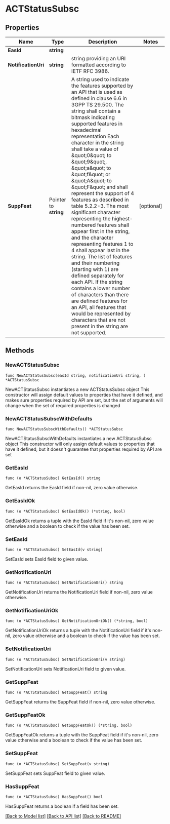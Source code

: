 # ACTStatusSubsc

## Properties

Name | Type | Description | Notes
------------ | ------------- | ------------- | -------------
**EasId** | **string** |  | 
**NotificationUri** | **string** | string providing an URI formatted according to IETF RFC 3986. | 
**SuppFeat** | Pointer to **string** | A string used to indicate the features supported by an API that is used as defined in clause  6.6 in 3GPP TS 29.500. The string shall contain a bitmask indicating supported features in  hexadecimal representation Each character in the string shall take a value of \&quot;0\&quot; to \&quot;9\&quot;,  \&quot;a\&quot; to \&quot;f\&quot; or \&quot;A\&quot; to \&quot;F\&quot; and shall represent the support of 4 features as described in  table 5.2.2-3. The most significant character representing the highest-numbered features shall  appear first in the string, and the character representing features 1 to 4 shall appear last  in the string. The list of features and their numbering (starting with 1) are defined  separately for each API. If the string contains a lower number of characters than there are  defined features for an API, all features that would be represented by characters that are not  present in the string are not supported.  | [optional] 

## Methods

### NewACTStatusSubsc

`func NewACTStatusSubsc(easId string, notificationUri string, ) *ACTStatusSubsc`

NewACTStatusSubsc instantiates a new ACTStatusSubsc object
This constructor will assign default values to properties that have it defined,
and makes sure properties required by API are set, but the set of arguments
will change when the set of required properties is changed

### NewACTStatusSubscWithDefaults

`func NewACTStatusSubscWithDefaults() *ACTStatusSubsc`

NewACTStatusSubscWithDefaults instantiates a new ACTStatusSubsc object
This constructor will only assign default values to properties that have it defined,
but it doesn't guarantee that properties required by API are set

### GetEasId

`func (o *ACTStatusSubsc) GetEasId() string`

GetEasId returns the EasId field if non-nil, zero value otherwise.

### GetEasIdOk

`func (o *ACTStatusSubsc) GetEasIdOk() (*string, bool)`

GetEasIdOk returns a tuple with the EasId field if it's non-nil, zero value otherwise
and a boolean to check if the value has been set.

### SetEasId

`func (o *ACTStatusSubsc) SetEasId(v string)`

SetEasId sets EasId field to given value.


### GetNotificationUri

`func (o *ACTStatusSubsc) GetNotificationUri() string`

GetNotificationUri returns the NotificationUri field if non-nil, zero value otherwise.

### GetNotificationUriOk

`func (o *ACTStatusSubsc) GetNotificationUriOk() (*string, bool)`

GetNotificationUriOk returns a tuple with the NotificationUri field if it's non-nil, zero value otherwise
and a boolean to check if the value has been set.

### SetNotificationUri

`func (o *ACTStatusSubsc) SetNotificationUri(v string)`

SetNotificationUri sets NotificationUri field to given value.


### GetSuppFeat

`func (o *ACTStatusSubsc) GetSuppFeat() string`

GetSuppFeat returns the SuppFeat field if non-nil, zero value otherwise.

### GetSuppFeatOk

`func (o *ACTStatusSubsc) GetSuppFeatOk() (*string, bool)`

GetSuppFeatOk returns a tuple with the SuppFeat field if it's non-nil, zero value otherwise
and a boolean to check if the value has been set.

### SetSuppFeat

`func (o *ACTStatusSubsc) SetSuppFeat(v string)`

SetSuppFeat sets SuppFeat field to given value.

### HasSuppFeat

`func (o *ACTStatusSubsc) HasSuppFeat() bool`

HasSuppFeat returns a boolean if a field has been set.


[[Back to Model list]](../README.md#documentation-for-models) [[Back to API list]](../README.md#documentation-for-api-endpoints) [[Back to README]](../README.md)


